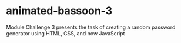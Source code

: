 # animated-bassoon-3
Module Challenge 3 presents the task of creating a random password generator using HTML, CSS, and now JavaScript
